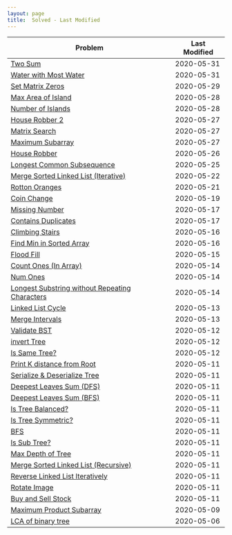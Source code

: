 ```yaml
---
layout: page
title:  Solved - Last Modified
---
```



Problem | Last Modified
-----------|-----------
[Two Sum](/problems/twoSum) | 2020-05-31 
[Water with Most Water](/problems/waterWithMostWater) | 2020-05-31 
[Set Matrix Zeros](/problems/setMatrixZeros) | 2020-05-29 
[Max Area of Island](/problems/maxAreaOfIsland) | 2020-05-28 
[Number of Islands](/problems/numIslands) | 2020-05-28 
[House Robber 2](/problems/houseRobber2) | 2020-05-27 
[Matrix Search](/problems/matrixSearch) | 2020-05-27 
[Maximum Subarray](/problems/maxSubarray) | 2020-05-27 
[House Robber](/problems/houseRobber) | 2020-05-26 
[Longest Common Subsequence](/problems/longestCommonSubsequence) | 2020-05-25 
[Merge Sorted Linked List (Iterative)](/problems/mergeSortedLLiter) | 2020-05-22 
[Rotton Oranges](/problems/rottonOranges) | 2020-05-21 
[Coin Change](/problems/coinChange) | 2020-05-19 
[Missing Number](/problems/missingNumber) | 2020-05-17 
[Contains Duplicates](/problems/containsDuplicates) | 2020-05-17 
[Climbing Stairs](/problems/climbingStairs) | 2020-05-16 
[Find Min in Sorted Array](/problems/findMinInSortedArray) | 2020-05-16 
[Flood Fill](/problems/floodfill) | 2020-05-15 
[Count Ones (In Array)](/problems/countOnesInArray) | 2020-05-14 
[Num Ones](/problems/numOnes) | 2020-05-14 
[Longest Substring without Repeating Characters](/problems/longestSubstringWithoutRepeatingChars) | 2020-05-14 
[Linked List Cycle](/problems/llcycle) | 2020-05-13 
[Merge Intervals](/problems/mergeIntervals) | 2020-05-13 
[Validate BST](/problems/validateBST) | 2020-05-12 
[invert Tree](/problems/invertTree) | 2020-05-12 
[Is Same Tree?](/problems/isSameTree) | 2020-05-12 
[Print K distance from Root](/problems/printKdistanceFromRoot) | 2020-05-11 
[Serialize & Deserialize Tree](/problems/serializeTree) | 2020-05-11 
[Deepest Leaves Sum (DFS)](/problems/deepestLeavesSumDFS) | 2020-05-11 
[Deepest Leaves Sum (BFS)](/problems/deepestLeavesSumBFS) | 2020-05-11 
[Is Tree Balanced?](/problems/isTreeBalanced) | 2020-05-11 
[Is Tree Symmetric?](/problems/symmetricTree) | 2020-05-11 
[BFS](/problems/bfs) | 2020-05-11 
[Is Sub Tree?](/problems/isSubtree) | 2020-05-11 
[Max Depth of Tree](/problems/maxDepth) | 2020-05-11 
[Merge Sorted Linked List (Recursive)](/problems/mergeSortedLLrecur) | 2020-05-11 
[Reverse Linked List Iteratively](/problems/reverseLLiterative) | 2020-05-11 
[Rotate Image](/problems/rotateImage) | 2020-05-11 
[Buy and Sell Stock](/problems/buyAndSellStock) | 2020-05-11 
[Maximum Product Subarray](/problems/maxProductSubarray) | 2020-05-09 
[LCA of binary tree](/problems/lcaBinaryTree) | 2020-05-06 
